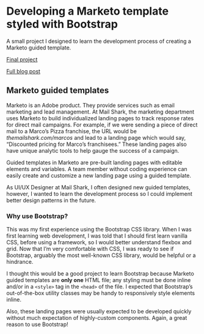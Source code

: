 # Developing a Marketo template styled with Bootstrap
A small project I designed to learn the development process of creating a Marketo guided template.

[Final project](https://go.themailshark.com/ben-playground.html)

[Full blog post](https://benterry.dev/blog/bootstrap-marketo/)

## Marketo guided templates

Marketo is an Adobe product. They provide services such as email marketing and lead management. At Mail Shark, the marketing department uses Marketo to build individualized landing pages to track response rates for direct mail campaigns. For example, if we were sending a piece of direct mail to a Marco’s Pizza franchise, the URL would be *themailshark.com/marcos* and lead to a landing page which would say, “Discounted pricing for Marco’s franchisees.” These landing pages also have unique analytic tools to help gauge the success of a campaign.

Guided templates in Marketo are pre-built landing pages with editable elements and variables. A team member without coding experience can easily create and customize a new landing page using a guided template.

As UI/UX Designer at Mail Shark, I often designed new guided templates, however, I wanted to learn the development process so I could implement better design patterns in the future.


### Why use Bootstrap?

This was my first experience using the Bootstrap CSS library. When I was first learning web development, I was told that I should first learn vanilla CSS, before using a framework, so I would better understand flexbox and grid. Now that I’m very comfortable with CSS, I was ready to see if Bootstrap, arguably the most well-known CSS library, would be helpful or a hindrance.

I thought this would be a good project to learn Bootstrap because Marketo guided templates are **only one** HTML file; any styling must be done inline and/or in a `<style>` tag in the `<head>` of the file. I expected that Bootstrap’s out-of-the-box utility classes may be handy to responsively style elements inline.

Also, these landing pages were usually expected to be developed quickly without much expectation of highly-custom components. Again, a great reason to use Bootstrap!
